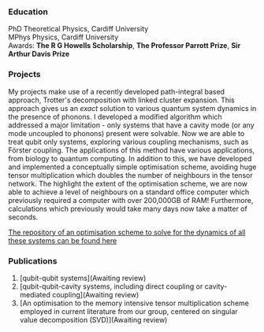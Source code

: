 ### Education
PhD Theoretical Physics, Cardiff University  
MPhys Physics, Cardiff University  
Awards: **The R G Howells Scholarship**, **The Professor Parrott Prize**, **Sir Arthur Davis Prize**
### Projects
My projects make use of a recently developed path-integral based approach, Trotter's decomposition with linked cluster expansion. This approach gives us an *exact* solution to various quantum system dynamics in the presence of phonons. I developed a modified algorithm which addressed a major limitation -  only systems that have a cavity mode (or any mode uncoupled to phonons) present were solvable. Now we are able to treat qubit only systems, exploring various coupling mechanisms, such as Förster coupling. The applications of this method have various applications, from biology to quantum computing. In addition to this, we have developed and implemented a conceptually simple optimisation scheme, avoiding huge tensor multiplication which doubles the number of neighbours in the tensor network. The highlight the extent of the optimisation scheme, we are now able to achieve a level of neighbours on a standard office computer which previously required a computer with over 200,000GB of RAM! Furthermore, calculations which previously would take many days now take a matter of seconds.

[The repository of an optimisation scheme to solve for the dynamics of all these systems can be found here](https://github.com/HallL415/Optimisation)

### Publications
1. [qubit-qubit systems](Awaiting review)
2. [qubit-qubit-cavity systems, including direct coupling or cavity-mediated coupling](Awaiting review)
3. [An optimisation to the memory intensive tensor multiplication scheme employed in current literature from our group, centered on singular value decomposition (SVD)](Awaiting review)
